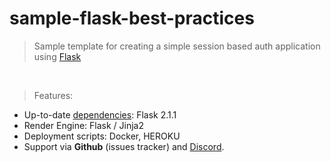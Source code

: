 # sample-flask-best-practices
<blockquote> Sample template for creating a simple session based auth application using <a href="https://flask.palletsprojects.com/en/2.1.x/">Flask</a> </blockquote>
<br />
<blockquote>Features:</blockquote>
<ul>
  <li> Up-to-date <a href="requirements.txt">dependencies</a>: Flask 2.1.1 </li>
  <li> Render Engine: Flask / Jinja2 </li>
  <li> Deployment scripts: Docker, HEROKU </li>
  <li> Support via <strong>Github</strong> (issues tracker) and <a href="https://discord.gg/fZC6hup" rel="nofollow">Discord</a>. </li>
</ul>
